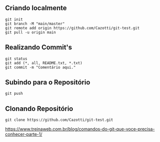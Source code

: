 ## Criando localmente
```
git init
git branch -M "main/master" 
git remote add origin https://github.com/Cazotti/git-test.git
git pull -u origin main
```

## Realizando Commit's
```
git status
git add (*, all, README.txt, *.txt)
git commit -m "Comentário aqui."
```

## Subindo para o Repositório
```
git push
```

## Clonando Repositório
```
git clone https://github.com/Cazotti/git-test.git
```
https://www.treinaweb.com.br/blog/comandos-do-git-que-voce-precisa-conhecer-parte-1/
